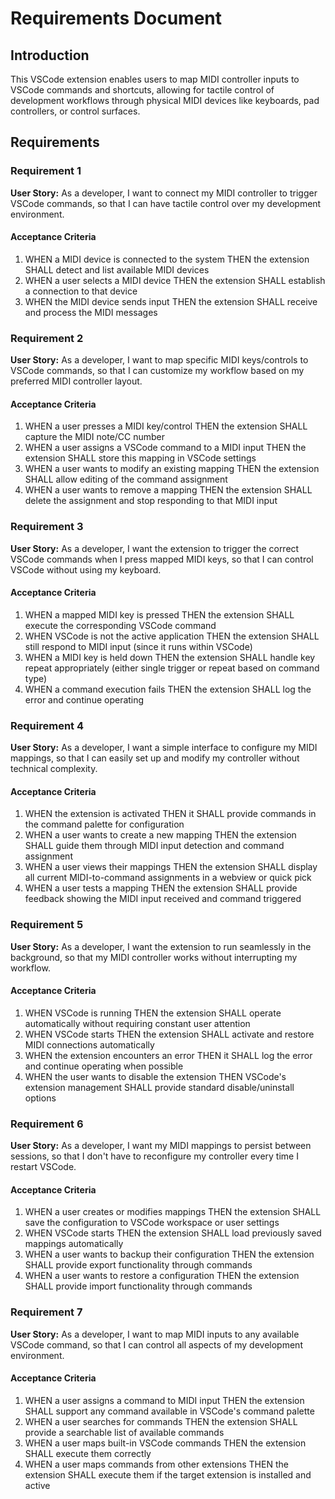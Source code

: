 # Requirements Document

## Introduction

This VSCode extension enables users to map MIDI controller inputs to VSCode commands and shortcuts, allowing for tactile control of development workflows through physical MIDI devices like keyboards, pad controllers, or control surfaces.

## Requirements

### Requirement 1

**User Story:** As a developer, I want to connect my MIDI controller to trigger VSCode commands, so that I can have tactile control over my development environment.

#### Acceptance Criteria

1. WHEN a MIDI device is connected to the system THEN the extension SHALL detect and list available MIDI devices
2. WHEN a user selects a MIDI device THEN the extension SHALL establish a connection to that device
3. WHEN the MIDI device sends input THEN the extension SHALL receive and process the MIDI messages

### Requirement 2

**User Story:** As a developer, I want to map specific MIDI keys/controls to VSCode commands, so that I can customize my workflow based on my preferred MIDI controller layout.

#### Acceptance Criteria

1. WHEN a user presses a MIDI key/control THEN the extension SHALL capture the MIDI note/CC number
2. WHEN a user assigns a VSCode command to a MIDI input THEN the extension SHALL store this mapping in VSCode settings
3. WHEN a user wants to modify an existing mapping THEN the extension SHALL allow editing of the command assignment
4. WHEN a user wants to remove a mapping THEN the extension SHALL delete the assignment and stop responding to that MIDI input

### Requirement 3

**User Story:** As a developer, I want the extension to trigger the correct VSCode commands when I press mapped MIDI keys, so that I can control VSCode without using my keyboard.

#### Acceptance Criteria

1. WHEN a mapped MIDI key is pressed THEN the extension SHALL execute the corresponding VSCode command
2. WHEN VSCode is not the active application THEN the extension SHALL still respond to MIDI input (since it runs within VSCode)
3. WHEN a MIDI key is held down THEN the extension SHALL handle key repeat appropriately (either single trigger or repeat based on command type)
4. WHEN a command execution fails THEN the extension SHALL log the error and continue operating

### Requirement 4

**User Story:** As a developer, I want a simple interface to configure my MIDI mappings, so that I can easily set up and modify my controller without technical complexity.

#### Acceptance Criteria

1. WHEN the extension is activated THEN it SHALL provide commands in the command palette for configuration
2. WHEN a user wants to create a new mapping THEN the extension SHALL guide them through MIDI input detection and command assignment
3. WHEN a user views their mappings THEN the extension SHALL display all current MIDI-to-command assignments in a webview or quick pick
4. WHEN a user tests a mapping THEN the extension SHALL provide feedback showing the MIDI input received and command triggered

### Requirement 5

**User Story:** As a developer, I want the extension to run seamlessly in the background, so that my MIDI controller works without interrupting my workflow.

#### Acceptance Criteria

1. WHEN VSCode is running THEN the extension SHALL operate automatically without requiring constant user attention
2. WHEN VSCode starts THEN the extension SHALL activate and restore MIDI connections automatically
3. WHEN the extension encounters an error THEN it SHALL log the error and continue operating when possible
4. WHEN the user wants to disable the extension THEN VSCode's extension management SHALL provide standard disable/uninstall options

### Requirement 6

**User Story:** As a developer, I want my MIDI mappings to persist between sessions, so that I don't have to reconfigure my controller every time I restart VSCode.

#### Acceptance Criteria

1. WHEN a user creates or modifies mappings THEN the extension SHALL save the configuration to VSCode workspace or user settings
2. WHEN VSCode starts THEN the extension SHALL load previously saved mappings automatically
3. WHEN a user wants to backup their configuration THEN the extension SHALL provide export functionality through commands
4. WHEN a user wants to restore a configuration THEN the extension SHALL provide import functionality through commands

### Requirement 7

**User Story:** As a developer, I want to map MIDI inputs to any available VSCode command, so that I can control all aspects of my development environment.

#### Acceptance Criteria

1. WHEN a user assigns a command to MIDI input THEN the extension SHALL support any command available in VSCode's command palette
2. WHEN a user searches for commands THEN the extension SHALL provide a searchable list of available commands
3. WHEN a user maps built-in VSCode commands THEN the extension SHALL execute them correctly
4. WHEN a user maps commands from other extensions THEN the extension SHALL execute them if the target extension is installed and active

